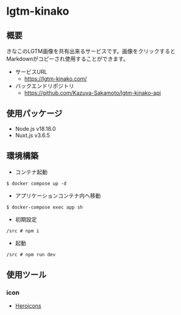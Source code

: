 # lgtm-kinako
## 概要
きなこのLGTM画像を共有出来るサービスです。画像をクリックするとMarkdownがコピーされ使用することができます。

- サービスURL
  - https://lgtm-kinako.com/
- バックエンドリポジトリ
  - https://github.com/Kazuya-Sakamoto/lgtm-kinako-api
  
## 使用パッケージ
- Node.js v18.18.0
- Nuxt.js v3.6.5

## 環境構築
- コンテナ起動
```
$ docker compose up -d
```

- アプリケーションコンテナ内へ移動
```
$ docker-compose exec app sh
```

- 初期設定
```
/src # npm i
```

- 起動
```
/src # npm run dev 
```

## 使用ツール
### icon
- [Heroicons](https://heroicons.com/)
